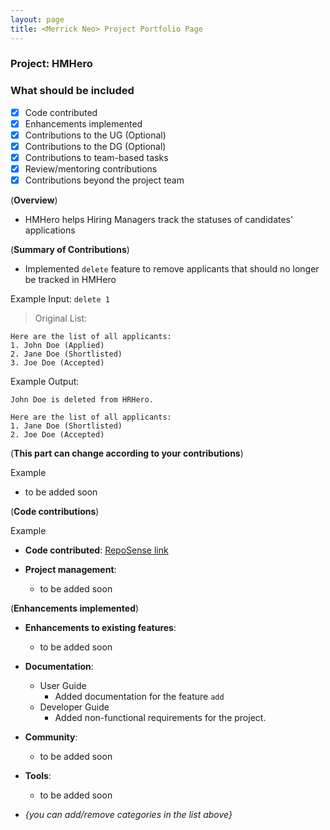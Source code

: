 ```yaml
---
layout: page
title: <Merrick Neo> Project Portfolio Page
---
```


### Project: HMHero

### What should be included

- [x] Code contributed
- [x] Enhancements implemented
- [x] Contributions to the UG (Optional)
- [x] Contributions to the DG (Optional)
- [x] Contributions to team-based tasks
- [x] Review/mentoring contributions
- [x] Contributions beyond the project team

(**Overview**)

- HMHero helps Hiring Managers track the statuses of candidates' applications

(**Summary of Contributions**)

- Implemented `delete` feature to remove applicants that should no longer be tracked in HMHero

Example Input: `delete 1`

>Original List:
```
Here are the list of all applicants:
1. John Doe (Applied)
2. Jane Doe (Shortlisted)
3. Joe Doe (Accepted)
```
Example Output:
```
John Doe is deleted from HRHero.

Here are the list of all applicants:
1. Jane Doe (Shortlisted)
2. Joe Doe (Accepted)
```

(**This part can change according to your contributions**)

Example

- to be added soon

(**Code contributions**)

Example

- **Code contributed**: [RepoSense link](https://nus-cs2103-ay2223s2.github.io/tp-dashboard/?search=merrickneo&breakdown=true)

- **Project management**:

  - to be added soon

(**Enhancements implemented**)

- **Enhancements to existing features**:

  - to be added soon

- **Documentation**:

  - User Guide
    - Added documentation for the feature `add`
  - Developer Guide
    - Added non-functional requirements for the project.

- **Community**:

  - to be added soon

- **Tools**:

  - to be added soon

- _{you can add/remove categories in the list above}_
